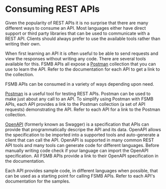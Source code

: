 # Consuming REST APIs

Given the popularity of REST APIs it is no surprise that there are many different ways to consume an API. Most languages either have direct support or third party libraries that can be used to communicate with a REST API. Clients should always prefer to use the available tools rather than writing their own.

When first learning an API it is often useful to be able to send requests and view the responses without writing any code. There are several tools available for this. FSMB APIs all expose a [Postman](https://www.getpostman.com/) collection that you can use to learn the API. Refer to the documentation for each API to get a link to the collection.

FSMB APIs can be consumed in a variety of ways depending upon need.

[Postman](https://www.getpostman.com/) is a useful tool for testing REST APIs. Postman can be used to make just about any call to an API. To simplify using Postman with FSMB APIs, each API provides a link to the Postman collection (a set of API requests) demonstrating the API. Refer to each API for a link to the Postman collection.

[OpenAPI](https://github.com/OAI/OpenAPI-Specification) (formerly known as Swagger) is a specification that APIs can provide that programmatically descripe the API and its data. OpenAPI allows the specification to be imported into a supported tools and auto-generate a client that can call the API. OpenAPI is supported in many common REST API tools and many tools can generate code for different languages. Before manually writing code check if your language can import the OpenAPI specification. All FSMB APIs provide a link to their OpenAPI specification in the documentation.

Each API provides sample code, in different languages when possible, that can be used as a starting point for calling FSMB APIs. Refer to each API's documentation for the samples.
